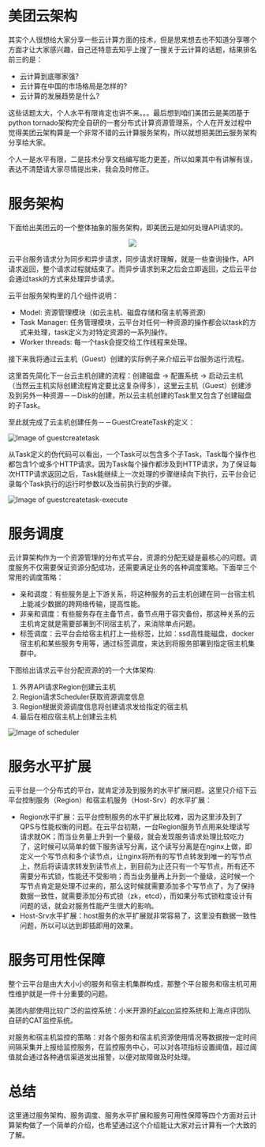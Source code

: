 # 美团云架构

其实个人很想给大家分享一些云计算方面的技术，但是思来想去也不知道分享哪个方面才让大家感兴趣，自己还特意去知乎上搜了一搜关于云计算的话题，结果排名前三的是：

*	云计算到底哪家强?
*	云计算在中国的市场格局是怎样的?
*	云计算的发展趋势是什么?

这些话题太大，个人水平有限肯定也讲不来。。。最后想到咱们美团云是美团基于python tornado架构完全自研的一套分布式计算资源管理系，个人在开发过程中觉得美团云架构算是一个非常不错的云计算服务架构，所以就想把美团云服务架构分享给大家。

个人一是水平有限，二是技术分享文档编写能力更差，所以如果其中有讲解有误，表达不清楚请大家尽情提出来，我会及时修正。

# 服务架构

下面给出美团云的一个整体抽象的服务架构，即美团云是如何处理API请求的。
<p align="center">
	<img src=https://github.com/richardissuperman/sy0901/blob/master/万仔仁-Cloud-Computing101/images/cloud-model.png?width=500>
</p>

云平台服务请求分为同步和异步请求，同步请求好理解，就是一些查询操作，API请求返回，整个请求过程就结束了。而异步请求到来之后会立即返回，之后云平台会通过task的方式来处理异步请求。

云平台服务架构里的几个组件说明：

*	Model: 资源管理模块（如云主机、磁盘存储和宿主机等资源）
*   Task Manager: 任务管理模块，云平台对任何一种资源的操作都会以task的方式来处理，task定义为对特定资源的一系列操作。
*   Worker threads: 每一个task会提交给工作线程来处理。

接下来我将通过云主机（Guest）创建的实际例子来介绍云平台服务运行流程。

这里首先简化下一台云主机创建的流程：创建磁盘 -> 配置系统 -> 启动云主机（当然云主机实际创建流程肯定要比这复杂得多），这里云主机（Guest）创建涉及到另外一种资源－－Disk的创建，所以云主机创建的Task里又包含了创建磁盘的子Task。

至此就完成了云主机创建任务－－GuestCreateTask的定义：

![Image of guestcreatetask](https://github.com/richardissuperman/sy0901/blob/master/万仔仁-Cloud-Computing101/images/guestcreatetask.png?raw=true)

从Task定义的伪代码可以看出，一个Task可以包含多个子Task，Task每个操作也都包含1个或多个HTTP请求。因为Task每个操作都涉及到HTTP请求，为了保证每次HTTP请求返回之后，Task能继续上一次处理的步骤继续向下执行，云平台会记录每个Task执行的运行时参数以及当前执行到的步骤。

![Image of guestcreatetask-execute](https://github.com/richardissuperman/sy0901/blob/master/万仔仁-Cloud-Computing101/images/guestcreatetask-execute.png?raw=true)

# 服务调度

云计算架构作为一个资源管理的分布式平台，资源的分配无疑是最核心的问题。调度服务不仅需要保证资源分配成功，还需要满足业务的各种调度策略。下面举三个常用的调度策略：
*	亲和调度：有些服务是上下游关系，将这种服务的云主机创建在同一台宿主机上能减少数据的跨网络传输，提高性能。
*	非亲和调度：有些服务存在主备节点，备节点用于容灾备份，那这种关系的云主机肯定就是需要部署到不同宿主机了，来消除单点问题。
*	标签调度：云平台会给宿主机打上一些标签，比如：ssd高性能磁盘，docker宿主机和某些服务专用等，通过标签调度，来达到将服务部署到指定宿主机集群中。

下图给出请求云平台分配资源的的一个大体架构:
1.	外界API请求Region创建云主机
2.	Region请求Scheduler获取资源调度信息
3.	Region根据资源调度信息将创建请求发给指定的宿主机
4.	最后在相应宿主机上创建云主机

![Image of scheduler](https://github.com/richardissuperman/sy0901/blob/master/万仔仁-Cloud-Computing101/images/sched.png?raw=true)

# 服务水平扩展

云平台是一个分布式的平台，就肯定涉及到服务的水平扩展问题。这里只介绍下云平台控制服务（Region）和宿主机服务（Host-Srv）的水平扩展：

*	Region水平扩展：云平台控制服务的水平扩展比较难，因为这里涉及到了QPS与性能权衡的问题。在云平台初期，一台Region服务节点用来处理读写请求就OK；而当业务量上升到一个量级，就会发现服务请求处理比较吃力了，这时候可以简单的做下服务读写分离，这个读写分离是在nginx上做，即定义一个写节点和多个读节点，让nginx将所有的写节点转发到唯一的写节点上，然后将读请求转发到读节点上，到目前为止还只有一个写节点，所有还不需要分布式锁，性能还不受影响；而当业务量再上升到一个量级，这时候一个写节点肯定是处理不过来的，那么这时候就需要添加多个写节点了，为了保持数据一致性，就需要添加分布式锁（zk，etcd），而如果分布式锁粒度设计有问题的话，就会对服务性能产生很大的影响。
*	Host-Srv水平扩展：host服务的水平扩展就非常容易了，这里没有数据一致性问题，所以可以达到即插即用的效果。

# 服务可用性保障

整个云平台是由大大小小的服务和宿主机集群构成，那整个平台服务和宿主机可用性维护就是一件十分重要的问题。

美团内部使用比较广泛的监控系统：小米开源的[Falcon](http://open-falcon.org/)监控系统和上海点评团队自研的CAT监控系统。

对服务和宿主机监控的策略：对各个服务和宿主机资源使用情况等数据按一定时间间隔采集并上报给监控服务，在监控服务中心，可以对各项指标设置阈值，超过阈值就会通过各种通信渠道发出报警，以便对故障做及时处理。

# 总结

这里通过服务架构、服务调度、服务水平扩展和服务可用性保障等四个方面对云计算架构做了一个简单的介绍，也希望通过这个介绍能让大家对云计算有一个大致的了解。
